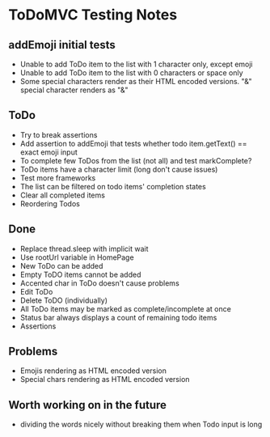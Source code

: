# ToDoMVC Testing Notes

## addEmoji initial tests

- Unable to add ToDo item to the list with 1 character only, except emoji 
- Unable to add ToDo item to the list with 0 characters or space only
- Some special characters render as their HTML encoded versions. "&" special character renders as "&amp;"

## ToDo
- Try to break assertions
- Add assertion to addEmoji that tests whether todo item.getText() == exact emoji input
- To complete few ToDos from the list (not all) and test markComplete?
- ToDo items have a character limit (long don't cause issues)
- Test more frameworks 
- The list can be filtered on todo items' completion states
- Clear all completed items
- Reordering Todos

## Done
- Replace thread.sleep with implicit wait
- Use rootUrl variable in HomePage
- New ToDo can be added 
- Empty ToDO items cannot be added 
- Accented char in ToDo doesn't cause problems
- Edit ToDo
- Delete ToDO (individually)
- All ToDo items may be marked as complete/incomplete at once
- Status bar always displays a count of remaining todo items 
- Assertions

## Problems
- Emojis rendering as HTML encoded version 
- Special chars rendering as HTML encoded version 

## Worth working on in the future
- dividing the words nicely without breaking them when Todo input is long 